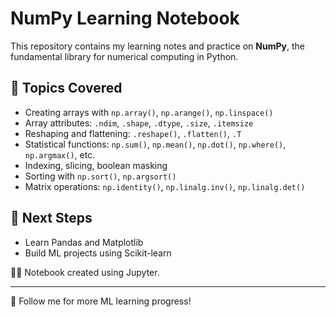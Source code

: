 # NumPy Learning Notebook

This repository contains my learning notes and practice on **NumPy**, the fundamental library for numerical computing in Python.

## 📘 Topics Covered
- Creating arrays with `np.array()`, `np.arange()`, `np.linspace()`
- Array attributes: `.ndim`, `.shape`, `.dtype`, `.size`, `.itemsize`
- Reshaping and flattening: `.reshape()`, `.flatten()`, `.T`
- Statistical functions: `np.sum()`, `np.mean()`, `np.dot()`, `np.where()`, `np.argmax()`, etc.
- Indexing, slicing, boolean masking
- Sorting with `np.sort()`, `np.argsort()`
- Matrix operations: `np.identity()`, `np.linalg.inv()`, `np.linalg.det()`

## 🧠 Next Steps
- Learn Pandas and Matplotlib
- Build ML projects using Scikit-learn

👨‍💻 Notebook created using Jupyter.

---

📌 Follow me for more ML learning progress!

